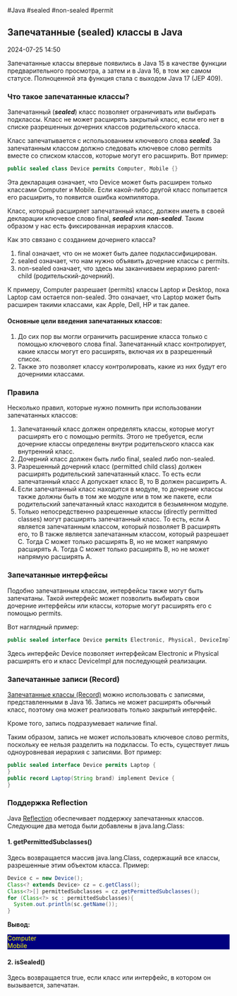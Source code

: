#Java #sealed #non-sealed #permit

## Запечатанные (sealed) классы в Java

2024-07-25 14:50

Запечатанные классы впервые появились в Java 15 в качестве функции предварительного просмотра, а затем и в Java 16, в том же самом статусе. Полноценной эта функция стала с выходом Java 17 (JEP 409).

### Что такое запечатанные классы?

Запечатанный (**_sealed_**) класс позволяет ограничивать или выбирать подклассы. Класс не может расширять закрытый класс, если его нет в списке разрешенных дочерних классов родительского класса.

Класс запечатывается с использованием ключевого слова **_sealed_**. За запечатанным классом должно следовать ключевое слово permits вместе со списком классов, которые могут его расширить. Вот пример:
```java
public sealed class Device permits Computer, Mobile {}
```
Эта декларация означает, что Device может быть расширен только классами Computer и Mobile. Если какой-либо другой класс попытается его расширить, то появится ошибка компилятора.

Класс, который расширяет запечатанный класс, должен иметь в своей декларации ключевое слово final, **_sealed_** или **_non-sealed_**. Таким образом у нас есть фиксированная иерархия классов.

Как это связано с созданием дочернего класса?
1. final означает, что он не может быть далее подклассифицирован.
2. sealed означает, что нам нужно объявить дочерние классы с permits.
3. non-sealed означает, что здесь мы заканчиваем иерархию parent-child (родительский-дочерний).

К примеру, Computer разрешает (permits) классы Laptop и Desktop, пока Laptop сам остается non-sealed. Это означает, что Laptop может быть расширен такими классами, как Apple, Dell, HP и так далее.

#### Основные цели введения запечатанных классов:

1. До сих пор вы могли ограничить расширение класса только с помощью ключевого слова final. Запечатанный класс контролирует, какие классы могут его расширять, включая их в разрешенный список.
2. Также это позволяет классу контролировать, какие из них будут его дочерними классами.

### Правила

Несколько правил, которые нужно помнить при использовании запечатанных классов:
1. Запечатанный класс должен определять классы, которые могут расширять его с помощью permits. Этого не требуется, если дочерние классы определены внутри родительского класса как внутренний класс.
2. Дочерний класс должен быть либо final, sealed либо non-sealed.
3. Разрешенный дочерний класс (permitted child class) должен расширять родительский запечатанный класс.  То есть если запечатанный класс A допускает класс B, то B должен расширить A.
4. Если запечатанный класс находится в модуле, то дочерние классы также должны быть в том же модуле или в том же пакете, если родительский запечатанный класс находится в безымянном модуле.
5. Только непосредственно разрешенные классы (directly permitted classes) могут расширять запечатанный класс. То есть, если A является запечатанным классом, который позволяет B расширять его, то B также является запечатанным классом, который разрешает C. Тогда C может только расширять B, но не может напрямую расширять A. Тогда C может только расширять B, но не может напрямую расширять A.

### Запечатанные интерфейсы

Подобно запечатанным классам, интерфейсы также могут быть запечатаны. Такой интерфейс может позволить выбирать свои дочерние интерфейсы или классы, которые могут расширять его с помощью permits.

Вот наглядный пример:
```java
public sealed interface Device permits Electronic, Physical, DeviceImpl {}
```
Здесь интерфейс Device позволяет интерфейсам Electronic и Physical расширять его и класс DeviceImpl для последующей реализации.

### Запечатанные записи (Record)

[Запечатанные классы (Record)](Record) можно использовать с записями, представленными в Java 16. Запись не может расширять обычный класс, поэтому она может реализовать только закрытый интерфейс.

Кроме того, запись подразумевает наличие final.

Таким образом, запись не может использовать ключевое слово permits, поскольку ее нельзя разделить на подклассы. То есть, существует лишь одноуровневая иерархия с записями. Вот пример:
```java
public sealed interface Device permits Laptop {
}
public record Laptop(String brand) implement Device {
}
```

### Поддержка Reflection

Java [Reflection](ReflectionAPI) обеспечивает поддержку запечатанных классов. Следующие два метода были добавлены в java.lang.Class:

#### 1. getPermittedSubclasses()

Здесь возвращается массив java.lang.Class, содержащий все классы, разрешенные этим объектом класса. Пример:
```java
Device c = new Device();
Class<? extends Device> cz = c.getClass();
Class<?>[] permittedSubclasses = cz.getPermittedSubclasses();
for (Class<?> sc : permittedSubclasses){
  System.out.println(sc.getName());
}
```
**Вывод:**
<p style="background-color: navy; color: yellow">
Computer<br>
Mobile</p>

#### 2. isSealed()
Здесь возвращается true, если класс или интерфейс, в котором он вызывается, запечатан.
